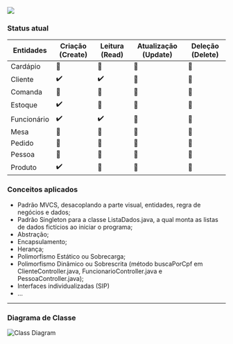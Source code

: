 ![](https://github.com/regis-amaral/ProjetoRavin/blob/26a00626ba9604b7eb31236d6b8e46c22f6fbbad/documentation/printTelaInicial.png)

### Status atual

|   Entidades  | Criação (Create)   | Leitura (Read)     | Atualização (Update) | Deleção (Delete)   |
|--------------|--------------------|--------------------|----------------------|--------------------|
| Cardápio     | 🚧 | 🚧 | 🚧 | 🚧 |
| Cliente      | ✔️ | ✔️ | 🧪  | 🧪 |
| Comanda      | 🚧 | 🚧 | 🚧 | 🚧 |
| Estoque      | ✔️ | 🚧 | 🚧 | 🚧 |
| Funcionário  | ✔️ | ✔️ | 🧪  | 🧪 |
| Mesa         | 🚧 | 🚧 | 🚧 | 🚧 |
| Pedido       | 🚧 | 🚧 | 🚧 | 🚧 |
| Pessoa       | 🚧 | 🚧 | 🚧 | 🚧 |
| Produto      | ✔️ | 🚧 | 🚧 | 🚧 |

### Conceitos aplicados
- Padrão MVCS, desacoplando a parte visual, entidades, regra de negócios e dados;
- Padrão Singleton para a classe ListaDados.java, a qual monta as listas de dados fictícios ao iniciar o programa;
- Abstração;
- Encapsulamento;
- Herança;
- Polimorfismo Estático ou Sobrecarga;
- Polimorfismo Dinâmico ou Sobrescrita (método buscaPorCpf em ClienteController.java, FuncionarioController.java e PessoaController.java);
- Interfaces individualizadas (SIP)
- ...

  
---

### Diagrama de Classe
![Class Diagram](https://github.com/regis-amaral/ProjetoRavin/blob/522c9d95853c838f20f49375083ab8d39b16bd81/documentation/ClassDiagram.png)
